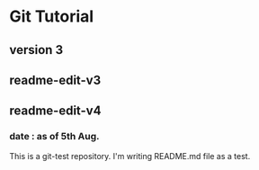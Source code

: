 # Git Tutorial
## version 3
## readme-edit-v3
## readme-edit-v4

### date : as of 5th Aug.

This is a git-test repository. 
I'm writing README.md file as a test.
